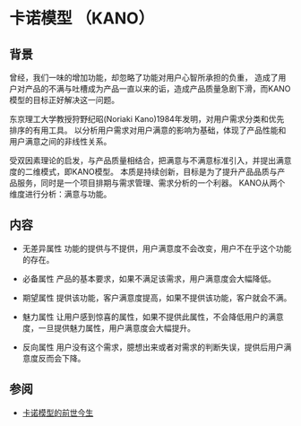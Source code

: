 # 卡诺模型 （KANO）

## 背景
曾经，我们一味的增加功能，却忽略了功能对用户心智所承担的负重，
造成了用户对产品的不满与吐槽成为产品一直以来的诟，造成产品质量急剧下滑，而KANO模型的目标正好解决这一问题。

东京理工大学教授狩野纪昭(Noriaki Kano)1984年发明，对用户需求分类和优先排序的有用工具。
以分析用户需求对用户满意的影响为基础，体现了产品性能和用户满意之间的非线性关系。

受双因素理论的启发，与产品质量相结合，把满意与不满意标准引入，并提出满意度的二维模式，即KANO模型。
本质是持续创新，目标是为了提升产品品质与产品服务，同时是一个项目排期与需求管理、需求分析的一个利器。
KANO从两个维度进行分析：满意与功能。

## 内容

* 无差异属性
功能的提供与不提供，用户满意度不会改变，用户不在乎这个功能的存在。

* 必备属性
产品的基本要求，如果不满足该需求，用户满意度会大幅降低。

* 期望属性
提供该功能，客户满意度提高，如果不提供该功能，客户就会不满。

* 魅力属性
让用户感到惊喜的属性，如果不提供此属性，不会降低用户的满意度，一旦提供魅力属性，用户满意度会大幅提升。

* 反向属性
用户没有这个需求，臆想出来或者对需求的判断失误，提供后用户满意度反而会下降。

## 参阅
* [卡诺模型的前世今生](http://www.woshipm.com/it/1510009.html)